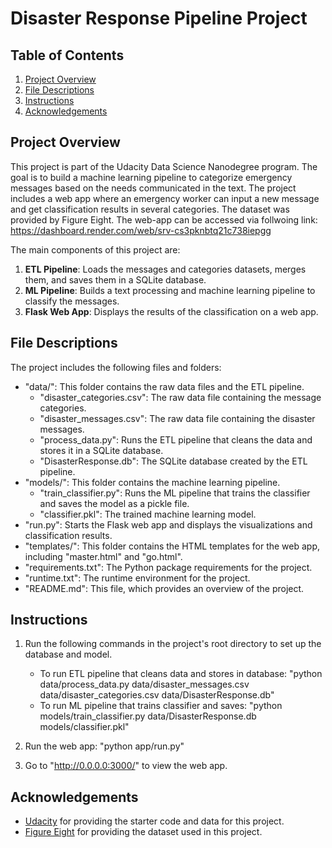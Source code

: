 # Disaster Response Pipeline Project

## Table of Contents
1. [Project Overview](#project-overview)
2. [File Descriptions](#file-descriptions)
3. [Instructions](#instructions)
4. [Acknowledgements](#acknowledgements)

## Project Overview
This project is part of the Udacity Data Science Nanodegree program. The goal is to build a machine learning pipeline to categorize emergency messages based on the needs communicated in the text. The project includes a web app where an emergency worker can input a new message and get classification results in several categories. The dataset was provided by Figure Eight.
The web-app can be accessed via follwoing link: https://dashboard.render.com/web/srv-cs3pknbtq21c738iepgg

The main components of this project are:

1. **ETL Pipeline**: Loads the messages and categories datasets, merges them, and saves them in a SQLite database.
2. **ML Pipeline**: Builds a text processing and machine learning pipeline to classify the messages.
3. **Flask Web App**: Displays the results of the classification on a web app.

## File Descriptions
The project includes the following files and folders:

- "data/": This folder contains the raw data files and the ETL pipeline.
  - "disaster_categories.csv": The raw data file containing the message categories.
  - "disaster_messages.csv": The raw data file containing the disaster messages.
  - "process_data.py": Runs the ETL pipeline that cleans the data and stores it in a SQLite database.
  - "DisasterResponse.db": The SQLite database created by the ETL pipeline.
- "models/": This folder contains the machine learning pipeline.
  - "train_classifier.py": Runs the ML pipeline that trains the classifier and saves the model as a pickle file.
  - "classifier.pkl": The trained machine learning model.
- "run.py": Starts the Flask web app and displays the visualizations and classification results.
- "templates/": This folder contains the HTML templates for the web app, including "master.html" and "go.html".
- "requirements.txt": The Python package requirements for the project.
- "runtime.txt": The runtime environment for the project.
- "README.md": This file, which provides an overview of the project.

## Instructions

1. Run the following commands in the project's root directory to set up the database and model.

    - To run ETL pipeline that cleans data and stores in database:
        "python data/process_data.py data/disaster_messages.csv data/disaster_categories.csv data/DisasterResponse.db"
    - To run ML pipeline that trains classifier and saves:
        "python models/train_classifier.py data/DisasterResponse.db models/classifier.pkl"

2. Run the web app:
    "python app/run.py"

3. Go to "http://0.0.0.0:3000/" to view the web app.

## Acknowledgements
- [Udacity](https://www.udacity.com/) for providing the starter code and data for this project.
- [Figure Eight](https://www.figure-eight.com/) for providing the dataset used in this project.

